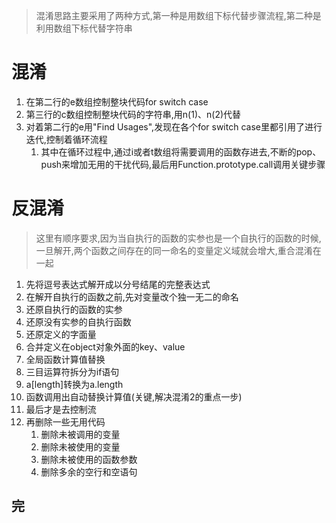 >混淆思路主要采用了两种方式,第一种是用数组下标代替步骤流程,第二种是利用数组下标代替字符串

# 混淆
1. 在第二行的e数组控制整块代码for switch case
2. 第三行的c数组控制整块代码的字符串,用n(1)、n(2)代替
3. 对着第二行的e用"Find Usages",发现在各个for switch case里都引用了进行迭代,控制着循环流程
	1. 其中在循环过程中,通过i或者t数组将需要调用的函数存进去,不断的pop、push来增加无用的干扰代码,最后用Function.prototype.call调用关键步骤

# 反混淆
> 这里有顺序要求,因为当自执行的函数的实参也是一个自执行的函数的时候,一旦解开,两个函数之间存在的同一命名的变量定义域就会增大,重合混淆在一起
1. 先将逗号表达式解开成以分号结尾的完整表达式
2. 在解开自执行的函数之前,先对变量改个独一无二的命名
3. 还原自执行的函数的实参
4. 还原没有实参的自执行函数
5. 还原定义的字面量
6. 合并定义在object对象外面的key、value
7. 全局函数计算值替换
8. 三目运算符拆分为if语句
9. a[length]转换为a.length
10. 函数调用出自动替换计算值(关键,解决混淆2的重点一步)
11. 最后才是去控制流
12. 再删除一些无用代码
	1. 删除未被调用的变量
	2. 删除未被使用的变量
	3. 删除未被使用的函数参数
	4. 删除多余的空行和空语句

## 完
